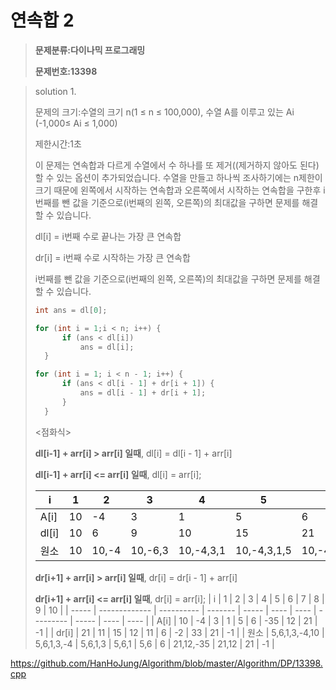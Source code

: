# 연속합 2

> **문제분류:다이나믹 프로그래밍**
>
> **문제번호:13398**

> solution 1.
>
> 문제의 크기:수열의 크기  n(1 ≤ n ≤ 100,000),  수열 A를 이루고 있는 Ai (-1,000≤ Ai ≤ 1,000)
>
> 제한시간:1초
>
> 
>
> 이 문제는 연속합과 다르게  수열에서 수 하나를 또 제거((제거하지 않아도 된다) 할 수 있는 옵션이 추가되었습니다. 수열을 만들고 하나씩 조사하기에는 n제한이 크기 때문에  왼쪽에서 시작하는 연속합과 오른쪽에서 시작하는 연속합을 구한후 i번째를 뺀 값을 기준으로(i번째의 왼쪽, 오른쪽)의 최대값을 구하면 문제를 해결할 수 있습니다.
>
> 
>
> dl[i] = i번째 수로 끝나는 가장 큰 연속합
>
> dr[i] = i번째 수로 시작하는 가장 큰 연속합
>
>  i번째를 뺀 값을 기준으로(i번째의 왼쪽, 오른쪽)의 최대값을 구하면 문제를 해결할 수 있습니다.
>
> ```c++
> int ans = dl[0];
> 
> for (int i = 1;i < n; i++) {
> 		if (ans < dl[i])
> 			ans = dl[i];
> 	}
> 
> for (int i = 1; i < n - 1; i++) {
> 		if (ans < dl[i - 1] + dr[i + 1]) {
> 			ans = dl[i - 1] + dr[i + 1];
> 		}
> 	}
> 
> ```
>
> 
>
> 
>
> <점화식>
>
> **dl[i-1] + arr[i] > arr[i] 일때**, dl[i] = dl[i - 1] + arr[i]
>
> **dl[i-1] + arr[i] <= arr[i] 일때**, dl[i] = arr[i];
>
> | i     | 1    | 2     | 3       | 4         | 5           | 6           | 7              | 8    | 9     | 10       |
> | ----- | ---- | ----- | ------- | --------- | ----------- | ----------- | -------------- | ---- | ----- | -------- |
> | A[i]  | 10   | -4    | 3       | 1         | 5           | 6           | -35            | 12   | 21    | -1       |
> | dl[i] | 10   | 6     | 9       | 10        | 15          | 21          | -14            | 12   | 33    | 32       |
> | 원소  | 10   | 10,-4 | 10,-6,3 | 10,-4,3,1 | 10,-4,3,1,5 | 10,-4,3,1,5 | 10,-4,3,1,5,35 | 12   | 12,21 | 12,21,-1 |
>
> 
>
> **dr[i+1] + arr[i] > arr[i] 일때**, dr[i] = dr[i - 1] + arr[i]
>
> **dr[i+1] + arr[i] <= arr[i] 일때**, dr[i] = arr[i];
> | i     | 1             | 2          | 3       | 4     | 5    | 6    | 7         | 8     | 9    | 10   |
> | ----- | ------------- | ---------- | ------- | ----- | ---- | ---- | --------- | ----- | ---- | ---- |
> | A[i]  | 10            | -4         | 3       | 1     | 5    | 6    | -35       | 12    | 21   | -1   |
> | dr[i] | 21            | 11         | 15      | 12    | 11   | 6    | -2        | 33    | 21   | -1   |
> | 원소  | 5,6,1,3,-4,10 | 5,6,1,3,-4 | 5,6,1,3 | 5,6,1 | 5,6  | 6    | 21,12,-35 | 21,12 | 21   | -1   |
>
> 


https://github.com/HanHoJung/Algorithm/blob/master/Algorithm/DP/13398.cpp






